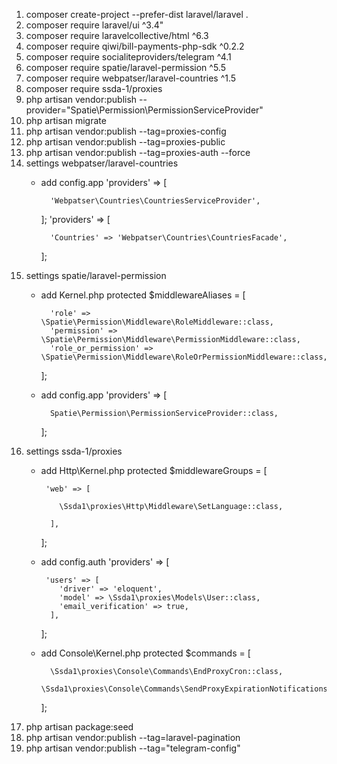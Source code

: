 1. composer create-project --prefer-dist laravel/laravel .
2. composer require laravel/ui ^3.4"
3. composer require laravelcollective/html ^6.3
4. composer require qiwi/bill-payments-php-sdk ^0.2.2
5. composer require socialiteproviders/telegram ^4.1
6. composer require spatie/laravel-permission ^5.5
7. composer require webpatser/laravel-countries ^1.5
8. composer require ssda-1/proxies
9. php artisan vendor:publish --provider="Spatie\Permission\PermissionServiceProvider"
10. php artisan migrate
11. php artisan vendor:publish --tag=proxies-config
12. php artisan vendor:publish --tag=proxies-public
13. php artisan vendor:publish --tag=proxies-auth --force
14. settings webpatser/laravel-countries
    - add config.app
        'providers' => [
        
            'Webpatser\Countries\CountriesServiceProvider',
        
        ];
        'providers' => [
        
            'Countries' => 'Webpatser\Countries\CountriesFacade',
        
        ];
16. settings spatie/laravel-permission
    - add Kernel.php
        protected $middlewareAliases = [
        
            'role' => \Spatie\Permission\Middleware\RoleMiddleware::class,
            'permission' => \Spatie\Permission\Middleware\PermissionMiddleware::class,
            'role_or_permission' => \Spatie\Permission\Middleware\RoleOrPermissionMiddleware::class,
        
        ];
    - add config.app
        'providers' => [
        
            Spatie\Permission\PermissionServiceProvider::class,
        
        ];
17. settings ssda-1/proxies 
    - add Http\Kernel.php
        protected $middlewareGroups = [
      
           'web' => [
  
              \Ssda1\proxies\Http\Middleware\SetLanguage::class,
  
            ],
          
        ];
    - add config.auth
        'providers' => [
       
           'users' => [
              'driver' => 'eloquent',
              'model' => \Ssda1\proxies\Models\User::class,
              'email_verification' => true,
            ],
       
        ];
    - add Console\Kernel.php
        protected $commands = [
        
            \Ssda1\proxies\Console\Commands\EndProxyCron::class,
            \Ssda1\proxies\Console\Commands\SendProxyExpirationNotifications::class,
        
        ];
18. php artisan package:seed
19. php artisan vendor:publish --tag=laravel-pagination
20. php artisan vendor:publish --tag="telegram-config"
